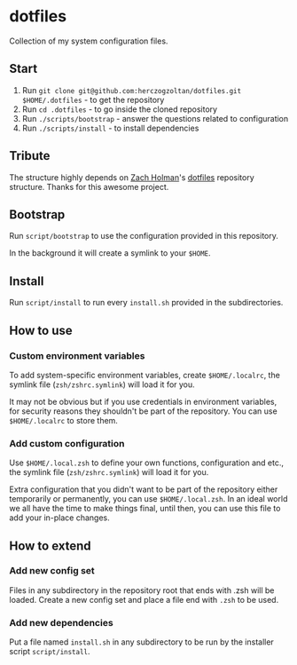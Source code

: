 # dotfiles

Collection of my system configuration files.


## Start

1. Run `git clone git@github.com:herczogzoltan/dotfiles.git $HOME/.dotfiles` - to get the repository
1. Run `cd .dotfiles` - to go inside the cloned repository
1. Run `./scripts/bootstrap` - answer the questions related to configuration
1. Run `./scripts/install` - to install dependencies


## Tribute

The structure highly depends on [Zach Holman](https://github.com/holman)'s [dotfiles](https://github.com/holman/dotfiles/tree/7b8b643640e636d499fc4eaaf4de57d5bd8c2261) repository structure. Thanks for this awesome project.


## Bootstrap

Run `script/bootstrap` to use the configuration provided in this repository.

In the background it will create a symlink to your `$HOME`.


## Install

Run `script/install` to run every `install.sh` provided in the subdirectories.


## How to use


### Custom environment variables

To add system-specific environment variables, create `$HOME/.localrc`, the symlink file (`zsh/zshrc.symlink`) will load it for you.

It may not be obvious but if you use credentials in environment variables, for security reasons they shouldn't be part of the repository. You can use `$HOME/.localrc` to store them.


### Add custom configuration

Use `$HOME/.local.zsh` to define your own functions, configuration and etc., the symlink file (`zsh/zshrc.symlink`) will load it for you.

Extra configuration that you didn't want to be part of the repository either temporarily or permanently, you can use `$HOME/.local.zsh`. In an ideal world we all have the time to make things final, until then, you can use this file to add your in-place changes.


## How to extend


### Add new config set
Files in any subdirectory in the repository root that ends with .zsh will be loaded. Create a new config set and place a file end with `.zsh` to be used.


### Add new dependencies
Put a file named `install.sh` in any subdirectory to be run by the installer script `script/install`.
